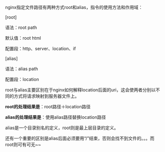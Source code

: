 nginx指定文件路径有两种方式root和alias，指令的使用方法和作用域：

[root]

语法：root path

默认值：root html

配置段：http、server、location、if

[alias]

语法：alias path

配置段：location

root与alias主要区别在于nginx如何解释location后面的uri，这会使两者分别以不同的方式将请求映射到服务器文件上。

**root的处理结果是**：root路径＋location路径

**alias的处理结果是**：使用alias路径替换location路径

alias是一个目录别名的定义，root则是最上层目录的定义。

还有一个重要的区别是alias后面必须要用“/”结束，否则会找不到文件的。。。而root则可有可无~~

